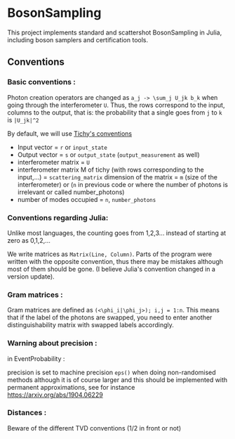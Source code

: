 # BosonSampling

This project implements standard and scattershot BosonSampling in Julia, including boson samplers and certification tools.

## Conventions

### Basic conventions :

  Photon creation operators are changed as
  ``a_j -> \sum_j U_jk b_k``
  when going through the interferometer ``U``.
  Thus, the rows correspond to the input, columns to the output, that is: the probability that a single goes from `j` to `k` is ``|U_jk|^2``

  By default, we will use [Tichy's conventions](https://arxiv.org/abs/1312.4266)
  * Input vector = `r` or `input_state`
  * Output vector = `s` or `output_state` (`output_measurement` as well)
  * interferometer matrix = `U`
  * interferometer matrix M of tichy (with rows corresponding to the input,...) = `scattering_matrix`
  dimension of the matrix = `m` (size of the interferometer) or (`n` in previous code
  or where the number of photons is irrelevant or called number_photons)
  * number of modes occupied = `n`, `number_photons`

### Conventions regarding Julia:

  Unlike most languages, the counting goes from 1,2,3... instead of starting at
  zero as 0,1,2,...

  We write matrices as `Matrix(Line, Column)`. Parts of the program were written
  with the opposite convention, thus there may be mistakes although most of them
  should be gone. (I believe Julia's convention changed in a version update).

### Gram matrices :

  Gram matrices are defined as ``(<\phi_i|\phi_j>); i,j = 1:n``. This means that if the label of the photons are swapped, you need to enter another distinguishability matrix with
  swapped labels accordingly.

### Warning about precision :

  in EventProbability :

  precision is set to machine precision `eps()` when doing non-randomised methods
  although it is of course larger and this should be implemented
  with permanent approximations, see for instance
  https://arxiv.org/abs/1904.06229

### Distances :

  Beware of the different TVD conventions (1/2 in front or not)
